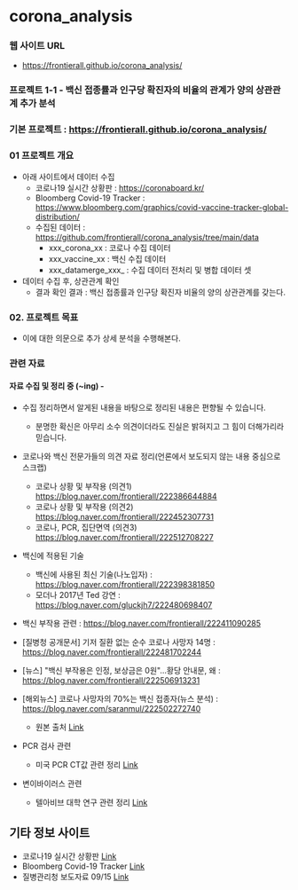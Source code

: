 # corona_analysis

### 웹 사이트 URL
 * https://frontierall.github.io/corona_analysis/


### 프로젝트 1-1 - 백신 접종률과 인구당 확진자의 비율의 관계가 양의 상관관계 추가 분석
### 기본 프로젝트 : https://frontierall.github.io/corona_analysis/

### 01 프로젝트 개요
 * 아래 사이트에서 데이터 수집
   * 코로나19 실시간 상황판 : https://coronaboard.kr/
   * Bloomberg Covid-19 Tracker : https://www.bloomberg.com/graphics/covid-vaccine-tracker-global-distribution/
   * 수집된 데이터 : https://github.com/frontierall/corona_analysis/tree/main/data
      * xxx_corona_xx : 코로나 수집 데이터
      * xxx_vaccine_xx : 백신 수집 데이터
      * xxx_datamerge_xxx_ : 수집 데이터 전처리 및 병합 데이터 셋 
 * 데이터 수집 후, 상관관계 확인
      * 결과 확인 결과 : 백신 접종률과 인구당 확진자 비율의 양의 상관관계를 갖는다.

### 02. 프로젝트 목표
 * 이에 대한 의문으로 추가 상세 분석을 수행해본다.


### 관련 자료
#### 자료 수집 및 정리 중 (~ing) - 
  * 수집 정리하면서 알게된 내용을 바탕으로 정리된 내용은 편향될 수 있습니다.
    * 분명한 확신은 아무리 소수 의견이더라도 진실은 밝혀지고 그 힘이 더해가리라 믿습니다.
  * 코로나와 백신 전문가들의 의견 자료 정리(언론에서 보도되지 않는 내용 중심으로 스크랩)
    * 코로나 상황 및 부작용  (의견1) https://blog.naver.com/frontierall/222386644884
    * 코로나 상황 및 부작용 (의견2) https://blog.naver.com/frontierall/222452307731
    * 코로나, PCR, 집단면역 (의견3) https://blog.naver.com/frontierall/222512708227
  * 백신에 적용된 기술
    * 백신에 사용된 최신 기술(나노입자) : https://blog.naver.com/frontierall/222398381850
    * 모더나 2017년 Ted 강연 : https://blog.naver.com/gluckjh7/222480698407

  * 백신 부작용 관련 : https://blog.naver.com/frontierall/222411090285
  * [질병청 공개문서] 기저 질환 없는 순수 코로나 사망자 14명 : https://blog.naver.com/frontierall/222481702244
  * [뉴스] "백신 부작용은 인정, 보상금은 0원"…황당 안내문, 왜 : https://blog.naver.com/frontierall/222506913231
  * [해외뉴스] 코로나 사망자의 70%는 백신 접종자(뉴스 분석) : https://blog.naver.com/saranmul/222502272740
    * 원본 출처 [Link](https://theexpose.uk/2021/09/05/latest-phe-report-reveals-the-vaccinated-account-for-70-percent-of-covid-19-deaths-since-february/)
  * PCR 검사 관련
    * 미국 PCR CT값 관련 정리 [Link](https://blog.naver.com/frontierall/222359401609)
  * 변이바이러스 관련
    * 텔아비브 대학 연구 관련 정리 [Link](https://blog.naver.com/frontierall/222334106673)


## 기타 정보 사이트
 * 코로나19 실시간 상황판 [Link](https://coronaboard.kr/)
 * Bloomberg Covid-19 Tracker [Link](https://www.bloomberg.com/graphics/covid-vaccine-tracker-global-distribution/)
 * 질병관리청 보도자료 09/15 [Link](https://www.kdca.go.kr/board/board.es?mid=a20501010000&bid=0015&list_no=716965&cg_code=&act=view&nPage=1)








